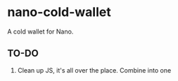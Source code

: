 # nano-cold-wallet
A cold wallet for Nano.

## TO-DO
  1. Clean up JS, it's all over the place. Combine into one <script> tag, except the libraries.
  2. Add JS that sets the image. Right now there are three identical base64 images.
  3. Add support for broadcasting state/recieve blocks.
